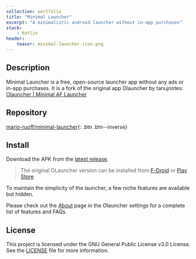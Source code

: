 ```yaml
---
collection: portfolio
title: "Minimal Launcher"
excerpt: "A minimalistic android launcher without in-app purchases"
stack:
    - Kotlin
header:
    teaser: minimal-launcher-icon.png
---
```


<!-- <img src='/images/minimal-launcher-icon.png' width=200> -->

## Description
Minimal Launcher is a free, open-source launcher app without any ads or in-app purchases. It is a fork of the original app Olauncher by tanujnotes: [Olauncher | Minimal AF Launcher](https://github.com/tanujnotes/Olauncher)

## Repository
[mario-ruoff/minimal-launcher](https://github.com/mario-ruoff/minimal-launcher){: .btn .btn--inverse}

## Install
Download the APK from the [latest release](https://github.com/mario-ruoff/minimal-launcher/releases/).
> The original OLauncher version can be installed from [F-Droid](https://f-droid.org/packages/app.olauncher) or [Play Store](https://play.google.com/store/apps/details?id=app.olauncher).

To maintain the simplicity of the launcher, a few niche features are available but hidden.

Please check out the [About](https://tanujnotes.substack.com/p/olauncher-minimal-af-launcher?utm_source=github) page in the Olauncher settings for a complete list of features and FAQs.

## License
This project is licensed under the GNU General Public License v3.0 License. See the [LICENSE](LICENSE) file for more information.

